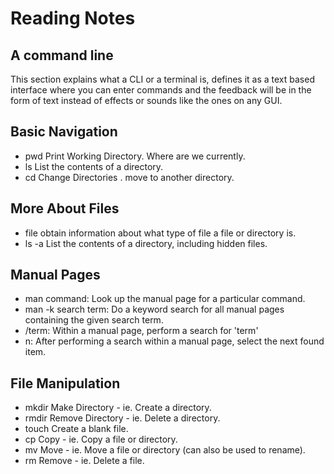 # Reading Notes


## A command line
This section explains what a CLI or a terminal is, defines it as a text based interface where you can enter commands and the feedback will be in the form of text instead of effects or sounds like the ones on any GUI.

## Basic Navigation

- pwd Print Working Directory. Where are we currently.
- ls List the contents of a directory.
- cd Change Directories . move to another directory.

## More About Files 

- file obtain information about what type of file a file or directory is.
- ls -a List the contents of a directory, including hidden files.


## Manual Pages
- man command:
 Look up the manual page for a particular command.
- man -k search term: 
 Do a keyword search for all manual pages containing the given search term.
- /term:
Within a manual page, perform a search for 'term'
- n:
After performing a search within a manual page, select the next found item. 

## File Manipulation
- mkdir
Make Directory - ie. Create a directory.
- rmdir
Remove Directory - ie. Delete a directory.
- touch
Create a blank file.
- cp
Copy - ie. Copy a file or directory.
- mv
Move - ie. Move a file or directory (can also be used to rename).
- rm
Remove - ie. Delete a file.
